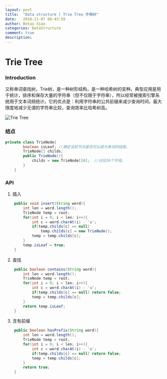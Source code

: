 ```yaml
---
layout: post
title:  "Data structure | Trie Tree 字典树"
date:   2018-11-07 08:43:59
author: Botao Xiao
categories: DataStructure
comment: true
description: 
---
```

# Trie Tree

### Introduction
又称单词查找树，Trie树，是一种树形结构，是一种哈希树的变种。典型应用是用于统计，排序和保存大量的字符串（但不仅限于字符串），所以经常被搜索引擎系统用于文本词频统计。它的优点是：利用字符串的公共前缀来减少查询时间，最大限度地减少无谓的字符串比较，查询效率比哈希树高。

![Trie Tree](https://i.imgur.com/TPiaR6j.jpg)

### 结点
```Java
private class TrieNode{
		boolean isLeaf;	//确定当前节点是否可以成为单词的结尾。
		TrieNode[] childs;
		public TrieNode(){
			childs = new TrieNode[26];	//对应26个字母。
		}
	}
```

### API
1. 插入
```Java
	public void insert(String word){
		int len = word.length();
		TrieNode temp = root;
		for(int i = 0; i < len; i++){
			int c = word.charAt(i) - 'a';
			if(temp.childs[c] == null)
				temp.childs[c] = new TrieNode();
			temp = temp.childs[c];
 		}
		temp.isLeaf = true;
	}
```

2. 查找
```Java
	public boolean contains(String word){
		int len = word.length();
		TrieNode temp = root;
		for(int i = 0; i < len; i++){
			int c = word.charAt(i) - 'a';
			if(temp.childs[c] == null) return false;
			temp = temp.childs[c];
		}
		return temp.isLeaf;
	}
```

3. 含有前缀
```Java
	public boolean hasPrefix(String word){
		int len = word.length();
		TrieNode temp = root;
		for(int i = 0; i < len; i++){
			int c = word.charAt(i) - 'a';
			if(temp.childs[c] == null) return false;
			temp = temp.childs[c];
		}
		return true;
	}
```
